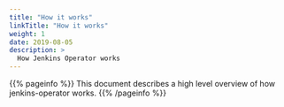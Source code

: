 ```yaml
---
title: "How it works"
linkTitle: "How it works"
weight: 1
date: 2019-08-05
description: >
  How Jenkins Operator works
---
```


{{% pageinfo %}}
This document describes a high level overview of how jenkins-operator works.
{{% /pageinfo %}}

